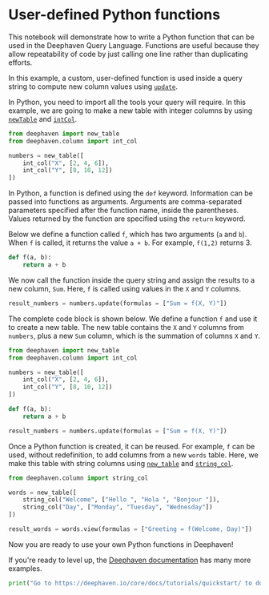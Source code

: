 # User-defined Python functions

This notebook will demonstrate how to write a Python function that can be used in the Deephaven Query Language. Functions are useful because they allow repeatability of code by just calling one line rather than duplicating efforts.

In this example, a custom, user-defined function is used inside a query string to compute new column values using [`update`](https://deephaven.io/core/docs/reference/table-operations/select/update/).

In Python, you need to import all the tools your query will require. In this example, we are going to make a new table with integer columns by using [`newTable`](https://deephaven.io/core/docs/reference/table-operations/create/newTable/) and [`intCol`](https://deephaven.io/core/docs/reference/table-operations/create/intCol/).

```python
from deephaven import new_table
from deephaven.column import int_col

numbers = new_table([
    int_col("X", [2, 4, 6]),
    int_col("Y", [8, 10, 12])
])
```

In Python, a function is defined using the `def` keyword. Information can be passed into functions as arguments. Arguments are comma-separated parameters specified after the function name, inside the parentheses. Values returned by the function are specified using the `return` keyword.

Below we define a function called `f`, which has two arguments (`a` and `b`). When `f` is called, it returns the value `a + b`. For example, `f(1,2)` returns 3.

```python
def f(a, b):
    return a + b
```

We now call the function inside the query string and assign the results to a new column, `Sum`. Here, `f` is called using values in the `X` and `Y` columns.

```python
result_numbers = numbers.update(formulas = ["Sum = f(X, Y)"])
```

The complete code block is shown below. We define a function `f` and use it to create a new table. The new table contains the `X` and `Y` columns from `numbers`, plus a new `Sum` column, which is the summation of columns `X` and `Y`.

```python
from deephaven import new_table
from deephaven.column import int_col

numbers = new_table([
    int_col("X", [2, 4, 6]),
    int_col("Y", [8, 10, 12])
])

def f(a, b):
    return a + b

result_numbers = numbers.update(formulas = ["Sum = f(X, Y)"])
```

Once a Python function is created, it can be reused. For example, `f` can be used, without redefinition, to add columns from a new `words` table. Here, we make this table with string columns using [`new_table`](https://deephaven.io/core/docs/reference/table-operations/create/newTable/) and [`string_col`](https://deephaven.io/core/docs/reference/table-operations/create/stringCol/).

```python
from deephaven.column import string_col

words = new_table([
    string_col("Welcome", ["Hello ", "Hola ", "Bonjour "]),
    string_col("Day", ["Monday", "Tuesday", "Wednesday"])
])

result_words = words.view(formulas = ["Greeting = f(Welcome, Day)"])
```

Now you are ready to use your own Python functions in Deephaven!

If you're ready to level up, the [Deephaven documentation](https://deephaven.io/core/docs/) has many more examples.

```python
print("Go to https://deephaven.io/core/docs/tutorials/quickstart/ to download pre-built Docker images.")
```
